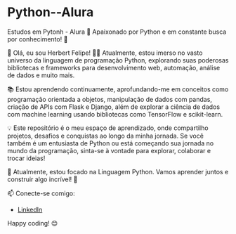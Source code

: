 # Python--Alura
Estudos em Pytonh - Alura
🐍 Apaixonado por Python e em constante busca por conhecimento! 🚀

👋 Olá, eu sou Herbert Felipe! 👨‍💻 Atualmente, estou imerso no vasto universo da linguagem de programação Python, explorando suas poderosas bibliotecas e frameworks para desenvolvimento web, automação, análise de dados e muito mais.

📚 Estou aprendendo continuamente, aprofundando-me em conceitos como programação orientada a objetos, manipulação de dados com pandas, criação de APIs com Flask e Django, além de explorar a ciência de dados com machine learning usando bibliotecas como TensorFlow e scikit-learn.

💡 Este repositório é o meu espaço de aprendizado, onde compartilho projetos, desafios e conquistas ao longo da minha jornada. Se você também é um entusiasta de Python ou está começando sua jornada no mundo da programação, sinta-se à vontade para explorar, colaborar e trocar ideias!

🚧 Atualmente, estou focado na Linguagem Python. Vamos aprender juntos e construir algo incrível! 🚀

📫 Conecte-se comigo:
- [LinkedIn]([seu-linkedin](https://www.linkedin.com/in/herbertemidio/)https://www.linkedin.com/in/herbertemidio/)

Happy coding! 😊
